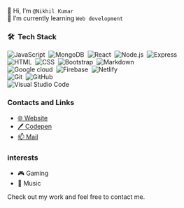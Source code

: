 👋 Hi, I’m `@Nikhil Kumar`\
🌱 I’m currently learning `Web development`

### 🛠 &nbsp;Tech Stack
![JavaScript](https://img.shields.io/badge/-JavaScript-05122A?style=flat&logo=javascript)&nbsp;
![MongoDB](https://img.shields.io/badge/-MongoDB-05122A?style=flat&logo=mongodb)&nbsp;
![React](https://img.shields.io/badge/-React-05122A?style=flat&logo=react)&nbsp;
![Node.js](https://img.shields.io/badge/-Node.js-05122A?style=flat&logo=node.js)&nbsp;
![Express](https://img.shields.io/badge/-Express-05122A?style=flat&logo=express)\
![HTML](https://img.shields.io/badge/-HTML-05122A?style=flat&logo=HTML5)&nbsp;
![CSS](https://img.shields.io/badge/-CSS-05122A?style=flat&logo=CSS3&logoColor=1572B6)&nbsp;
![Bootstrap](https://img.shields.io/badge/-Bootstrap-05122A?style=flat&logo=bootstrap&logoColor=563D7C)&nbsp;
![Markdown](https://img.shields.io/badge/-Markdown-05122A?style=flat&logo=markdown)\
![Google cloud](https://img.shields.io/badge/-Google%20cloud-05122A?style=flat&logo=googlecloud)&nbsp;
![Firebase](https://img.shields.io/badge/-Firbase-05122A?style=flat&logo=firebase)&nbsp;
![Netlify](https://img.shields.io/badge/-Netlify-05122A?style=flat&logo=netlify)\
![Git](https://img.shields.io/badge/-Git-05122A?style=flat&logo=git)&nbsp;
![GitHub](https://img.shields.io/badge/-GitHub-05122A?style=flat&logo=github)\
![Visual Studio Code](https://img.shields.io/badge/-Visual%20Studio%20Code-05122A?style=flat&logo=visual-studio-code&logoColor=007ACC)&nbsp;

### Contacts and Links
- [🌐 Website](https://greazey.tk)
- [🖊️ Codepen](https://codepen.io/greazey)
- [📫 Mail](mailto:contact@greazey.ml)

### interests
- 🎮 Gaming
- 🎵 Music

Check out my work and feel free to contact me.



